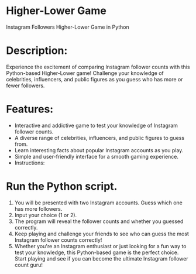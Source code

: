 # Higher-Lower Game
Instagram Followers Higher-Lower Game in Python

# Description:
Experience the excitement of comparing Instagram follower counts with this Python-based Higher-Lower game! Challenge your knowledge of celebrities, influencers, and public figures as you guess who has more or fewer followers.

# Features:

* Interactive and addictive game to test your knowledge of Instagram follower counts.
* A diverse range of celebrities, influencers, and public figures to guess from.
* Learn interesting facts about popular Instagram accounts as you play.
* Simple and user-friendly interface for a smooth gaming experience.
* Instructions:

# Run the Python script.
1. You will be presented with two Instagram accounts. Guess which one has more followers.
2. Input your choice (1 or 2).
3. The program will reveal the follower counts and whether you guessed correctly.
4. Keep playing and challenge your friends to see who can guess the most Instagram follower counts correctly!
5. Whether you're an Instagram enthusiast or just looking for a fun way to test your knowledge, this Python-based game is the perfect choice. Start playing and see if you can become the ultimate Instagram follower count guru!

